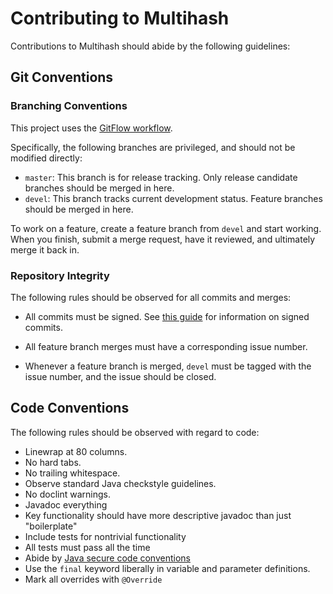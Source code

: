 # Contributing to Multihash

Contributions to Multihash should abide by the following guidelines:

## Git Conventions

### Branching Conventions

This project uses the
 [GitFlow workflow](https://datasift.github.io/gitflow/IntroducingGitFlow.html).

Specifically, the following branches are privileged, and should not be modified
directly:

* `master`: This branch is for release tracking.  Only release candidate
  branches should be merged in here.
* `devel`: This branch tracks current development status.  Feature branches
  should be merged in here.

To work on a feature, create a feature branch from `devel` and start working.
When you finish, submit a merge request, have it reviewed, and ultimately merge
it back in.

### Repository Integrity

The following rules should be observed for all commits and merges:

* All commits must be signed.  See
  [this guide](https://git-scm.com/book/en/v2/Git-Tools-Signing-Your-Work) for
  information on signed commits.

* All feature branch merges must have a corresponding issue number.

* Whenever a feature branch is merged, `devel` must be tagged with the issue
  number, and the issue should be closed.

## Code Conventions

The following rules should be observed with regard to code:

* Linewrap at 80 columns.
* No hard tabs.
* No trailing whitespace.
* Observe standard Java checkstyle guidelines.
* No doclint warnings.
* Javadoc everything
* Key functionality should have more descriptive javadoc than just "boilerplate"
* Include tests for nontrivial functionality
* All tests must pass all the time
* Abide by
  [Java secure code conventions](http://www.oracle.com/technetwork/java/seccodeguide-139067.html)
* Use the `final` keyword liberally in variable and parameter definitions.
* Mark all overrides with `@Override`


